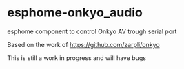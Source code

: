# esphome-onkyo_audio
esphome component to control Onkyo AV trough serial port

Based on the work of https://github.com/zarpli/onkyo

This is still a work in progress and will have bugs
